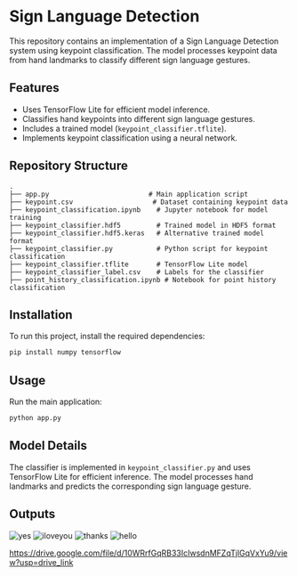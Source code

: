 # Sign Language Detection

This repository contains an implementation of a Sign Language Detection system using keypoint classification. The model processes keypoint data from hand landmarks to classify different sign language gestures.

## Features
- Uses TensorFlow Lite for efficient model inference.
- Classifies hand keypoints into different sign language gestures.
- Includes a trained model (`keypoint_classifier.tflite`).
- Implements keypoint classification using a neural network.

## Repository Structure
```
.
├── app.py                         # Main application script
├── keypoint.csv                    # Dataset containing keypoint data
├── keypoint_classification.ipynb    # Jupyter notebook for model training
├── keypoint_classifier.hdf5         # Trained model in HDF5 format
├── keypoint_classifier.hdf5.keras   # Alternative trained model format
├── keypoint_classifier.py           # Python script for keypoint classification
├── keypoint_classifier.tflite       # TensorFlow Lite model
├── keypoint_classifier_label.csv    # Labels for the classifier
├── point_history_classification.ipynb # Notebook for point history classification
```

## Installation
To run this project, install the required dependencies:
```sh
pip install numpy tensorflow
```

## Usage
Run the main application:
```sh
python app.py
```

## Model Details
The classifier is implemented in `keypoint_classifier.py` and uses TensorFlow Lite for efficient inference. The model processes hand landmarks and predicts the corresponding sign language gesture.
## Outputs
![yes](https://github.com/user-attachments/assets/9f5a2397-69d0-4e41-bd56-89f36b227bfd)
![iloveyou](https://github.com/user-attachments/assets/d68f1bc3-45e9-4506-8de4-96883a748842)
![thanks](https://github.com/user-attachments/assets/9faf35bc-a0af-4fa1-9f9d-e68faa320610)
![hello](https://github.com/user-attachments/assets/0eb11c52-1878-46ec-b5f8-e209e7c3c3b9)

https://drive.google.com/file/d/10WRrfGqRB33IcIwsdnMFZqTjlGqVxYu9/view?usp=drive_link


